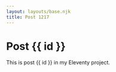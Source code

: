 ```yaml
---
layout: layouts/base.njk
title: Post 1217
---
```


# Post {{ id }}

This is post {{ id }} in my Eleventy project.
